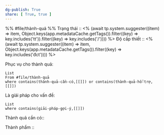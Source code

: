 ```yaml
---
dg-publish: True
share: [ True, true ]
---
```

%%
#file/thành-quả
%%
Trạng thái :: <% (await tp.system.suggester((item) => item, Object.keys(app.metadataCache.getTags()).filter((key) => key.includes('tt')).filter((key) => key.includes('/')))) %>
Độ cấp thiết :: <% (await tp.system.suggester((item) => item, Object.keys(app.metadataCache.getTags()).filter((key) => key.includes('đct')))) %>

Phục vụ cho thành quả:
```dataview
List 
From #file/thành-quả 
where contains(thành-quả-cần-có,[[]]) or contains(thành-quả-hỗ-trợ,[[]]) 
```

Là giải pháp cho vấn đề:
```dataview
List 
where contains(giải-pháp-gợi-ý,[[]]) 
```

Thành quả cần có:: 

Thành phẩm ::